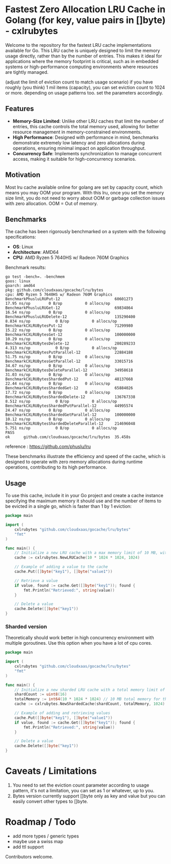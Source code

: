 # Fastest Zero Allocation LRU Cache in Golang (for key, value pairs in []byte) - cxlrubytes

Welcome to the repository for the fastest LRU cache implementations available for Go. This LRU cache is uniquely designed to limit the memory usage directly, rather than by the number of entries. This makes it ideal for applications where the memory footprint is critical, such as in embedded systems or high-performance computing environments where resources are tightly managed.

(adjust the limit of eviction count to match usage scenario)
if you have roughly (you think) 1 mil items (capacity), you can set eviction count to 1024 or more. depending on usage patterns too. set the parameters accordingly.

## Features

- **Memory-Size Limited**: Unlike other LRU caches that limit the number of entries, this cache controls the total memory used, allowing for better resource management in memory-constrained environments.
- **High Performance**: Designed with performance in mind, benchmarks demonstrate extremely low latency and zero allocations during operations, ensuring minimal impact on application throughput.
- **Concurrency Safe**: Implements synchronization to manage concurrent access, making it suitable for high-concurrency scenarios.

## Motivation
Most lru cache available online for golang are set by capacity count, which means you may OOM your program. With this lru, once you set the memory size limit, you do not need to worry about OOM or garbage collection issues with zero allocation. OOM = Out of memory.

## Benchmarks

The cache has been rigorously benchmarked on a system with the following specifications:
- **OS**: Linux
- **Architecture**: AMD64
- **CPU**: AMD Ryzen 5 7640HS w/ Radeon 760M Graphics

Benchmark results:
```
go test -bench=. -benchmem
goos: linux
goarch: amd64
pkg: github.com/cloudxaas/gocache/lru/bytes
cpu: AMD Ryzen 5 7640HS w/ Radeon 760M Graphics     
BenchmarkPhusluLRUPut-12                       	60601273	        17.95 ns/op	       0 B/op	       0 allocs/op
BenchmarkPhusluLRUGet-12                       	69834864	        16.54 ns/op	       0 B/op	       0 allocs/op
BenchmarkPhusluLRUDelete-12                    	135290400	         8.834 ns/op	       0 B/op	       0 allocs/op
BenchmarkCXLRUBytesPut-12                      	71299980	        15.22 ns/op	       0 B/op	       0 allocs/op
BenchmarkCXLRUBytesGet-12                      	100000000	        10.29 ns/op	       0 B/op	       0 allocs/op
BenchmarkCXLRUBytesDelete-12                   	280289233	         4.313 ns/op	       0 B/op	       0 allocs/op
BenchmarkCXLRUBytesPutParallel-12              	22884188	        51.75 ns/op	       0 B/op	       0 allocs/op
BenchmarkCXLRUBytesGetParallel-12              	33015716	        34.67 ns/op	       0 B/op	       0 allocs/op
BenchmarkCXLRUBytesDeleteParallel-12           	34958618	        31.03 ns/op	       0 B/op	       0 allocs/op
BenchmarkCXLRUBytesShardedPut-12               	48137668	        22.44 ns/op	       0 B/op	       0 allocs/op
BenchmarkCXLRUBytesShardedGet-12               	65884026	        17.72 ns/op	       0 B/op	       0 allocs/op
BenchmarkCXLRUBytesShardedDelete-12            	136767338	         8.512 ns/op	       0 B/op	       0 allocs/op
BenchmarkCXLRUBytesShardedPutParallel-12       	44995574	        24.47 ns/op	       0 B/op	       0 allocs/op
BenchmarkCXLRUBytesShardedGetParallel-12       	100000000	        10.12 ns/op	       0 B/op	       0 allocs/op
BenchmarkCXLRUBytesShardedDeleteParallel-12    	214696048	         5.751 ns/op	       0 B/op	       0 allocs/op
PASS
ok  	github.com/cloudxaas/gocache/lru/bytes	35.458s

```
reference : https://github.com/phuslu/lru


These benchmarks illustrate the efficiency and speed of the cache, which is designed to operate with zero memory allocations during runtime operations, contributing to its high performance.

## Usage

To use this cache, include it in your Go project and create a cache instance specifying the maximum memory it should use and the number of items to be evicted in a single go, which is faster than 1 by 1 eviction:

```go
package main

import (
    cxlrubytes "github.com/cloudxaas/gocache/lru/bytes"
    "fmt"
)

func main() {
    // Initialize a new LRU cache with a max memory limit of 10 MB, with an eviction count of 1024 at one go
    cache := cxlrubytes.NewLRUCache(10 * 1024 * 1024, 1024)

    // Example of adding a value to the cache
    cache.Put([]byte("key1"), []byte("value1"))

    // Retrieve a value
    if value, found := cache.Get([]byte("key1")); found {
        fmt.Println("Retrieved:", string(value))
    }

    // Delete a value
    cache.Delete([]byte("key1"))
}
```


### Sharded version

Theoretically should work better in high concurrency environment with multiple goroutines.
Use this option when you have a lot of cpu cores.
```go
package main

import (
    cxlrubytes "github.com/cloudxaas/gocache/lru/bytes"
    "fmt"
)

func main() {
    // Initialize a new sharded LRU cache with a total memory limit of 10 MB across 16 shards
    shardCount := uint8(16)
    totalMemory := int64(10 * 1024 * 1024) // 10 MB total memory for the cache, with an eviction count of 1024 at one go
    cache := cxlrubytes.NewShardedCache(shardCount, totalMemory, 1024)

    // Example of adding and retrieving values
    cache.Put([]byte("key1"), []byte("value1"))
    if value, found := cache.Get([]byte("key1")); found {
        fmt.Println("Retrieved:", string(value))
    }

    // Delete a value
    cache.Delete([]byte("key1"))
}
```

# Caveats / Limitations
1. You need to set the eviction count parameter according to usage pattern, it's not a limitation, you can set as 1 or whatever, up to you.
2. Bytes version currently support []byte only as key and value but you can easily convert other types to []byte.

# Roadmap / Todo
- add more types / generic types
- maybe use a swiss map
- add ttl support

Contributors welcome.

